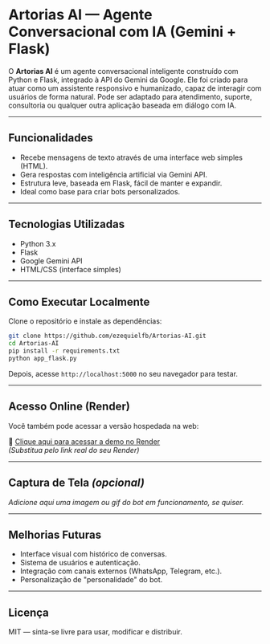 # Artorias AI — Agente Conversacional com IA (Gemini + Flask)

O **Artorias AI** é um agente conversacional inteligente construído com Python e Flask, integrado à API do Gemini da Google. Ele foi criado para atuar como um assistente responsivo e humanizado, capaz de interagir com usuários de forma natural. Pode ser adaptado para atendimento, suporte, consultoria ou qualquer outra aplicação baseada em diálogo com IA.

---

## Funcionalidades

- Recebe mensagens de texto através de uma interface web simples (HTML).
- Gera respostas com inteligência artificial via Gemini API.
- Estrutura leve, baseada em Flask, fácil de manter e expandir.
- Ideal como base para criar bots personalizados.

---

## Tecnologias Utilizadas

- Python 3.x  
- Flask  
- Google Gemini API  
- HTML/CSS (interface simples)

---

## Como Executar Localmente

Clone o repositório e instale as dependências:

```bash
git clone https://github.com/ezequielfb/Artorias-AI.git
cd Artorias-AI
pip install -r requirements.txt
python app_flask.py
```

Depois, acesse `http://localhost:5000` no seu navegador para testar.

---

## Acesso Online (Render)

Você também pode acessar a versão hospedada na web:

🔗 [Clique aqui para acessar a demo no Render](https://seu-link-render-aqui)  
*(Substitua pelo link real do seu Render)*

---

## Captura de Tela *(opcional)*

*Adicione aqui uma imagem ou gif do bot em funcionamento, se quiser.*

---

## Melhorias Futuras

- Interface visual com histórico de conversas.
- Sistema de usuários e autenticação.
- Integração com canais externos (WhatsApp, Telegram, etc.).
- Personalização de "personalidade" do bot.

---

## Licença

MIT — sinta-se livre para usar, modificar e distribuir.
